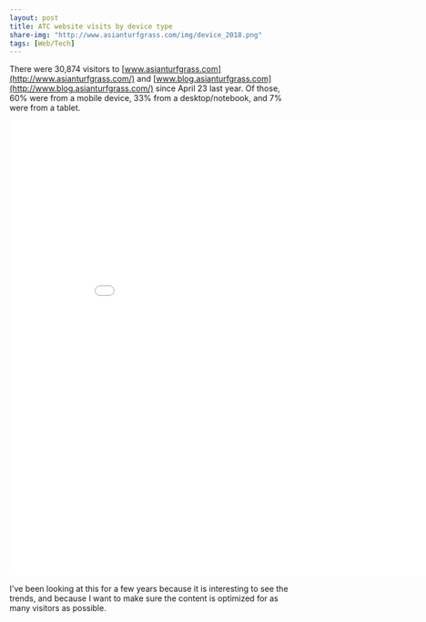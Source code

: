 ```yaml
---
layout: post
title: ATC website visits by device type
share-img: "http://www.asianturfgrass.com/img/device_2018.png"
tags: [Web/Tech]
---
```


There were 30,874 visitors to [www.asianturfgrass.com](http://www.asianturfgrass.com/) and [www.blog.asianturfgrass.com](http://www.blog.asianturfgrass.com/) since April 23 last year. Of those, 60% were from a mobile device, 33% from a desktop/notebook, and 7% were from a tablet.

<iframe width="900" height="800" frameborder="0" scrolling="no" src="//plot.ly/~micahwoods/293.embed"></iframe>

I've been looking at this for a few years because it is interesting to see the trends, and because I want to make sure the content is optimized for as many visitors as possible.

